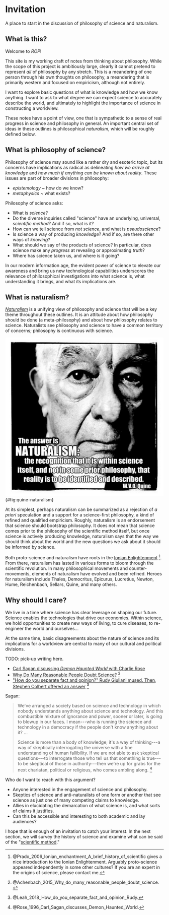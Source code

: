 Invitation
================================================================================

A place to start in the discussion of philosophy of science and naturalism.


What is this?
--------------------------------------------------------------------------------

Welcome to *ROP*!

This site is my working draft of notes from thinking about philosophy.
While the scope of this project is ambitiously large,
clearly it cannot pretend to represent *all* of philosophy by any stretch.
This is a meandering of one person through his own thoughts on philosophy,
a meandering that is primarily western and focused on empiricism,
although not entirely.

I want to explore basic questions of what is knowledge and how we know anything.
I want to ask to what degree we can expect science to accurately describe the world,
and ultimately to highlight the importance of science in constructing a worldview.

These notes have a point of view,
one that is sympathetic to a sense of real progress in science
and philosophy in general.
An important central set of ideas in these outlines is philosophical *naturalism*,
which will be roughly defined below.


What is philosophy of science?
--------------------------------------------------------------------------------

Philosophy of science may sound like a rather dry and esoteric topic,
but its concerns have implications as radical as delineating
*how we arrive at knowledge* and
*how much if anything can be known about reality*.
These issues are part of broader divisions in philosophy:

-   *epistemology* ~ how do we know?
-   *metaphysics* ~ what exists?

Philosophy of science asks:

-   What is *science*?
-   Do the diverse inquiries called "science"
    have an underlying, universal, *scientific method*? And if so, what is it?
-   How can we tell science from *not science*, and what is *pseudoscience*?
-   Is science a way of producing *knowledge*?
    And if so, are there other ways of *knowing*?
-   What should we say of the products of science?
    In particular, does science make any *progress* at
    revealing or approximating *truth*?
-   Where has science taken us, and where is it going?

In our modern information age,
the evident power of science to elevate our awareness and bring us new
technological capabilities
underscores the relevance of philosophical investigations into
what science is, what understanding it brings,
and what its implications are.


What is naturalism?
--------------------------------------------------------------------------------

*[Naturalism](http://rreece.github.io/outline-of-philosophy/naturalism.html)*
is a unifying view of philosophy and science that will be a key theme
throughout these outlines.
It is an attitude about how philosophy should be done (a meta-philosophy)
and about how philosophy relates to science.
Naturalists see philosophy and science to have a common territory of concerns;
philosophy is continuous with science.

![Quine meme by [Daniel Estrada](https://plus.google.com/+DanielEstrada/posts/VPPtWTLTyUC).](img/quine-naturalism.png){#fig:quine-naturalism}

At its simplest, perhaps naturalism
can be summarized as a rejection of *a priori* speculation
and a support for a science-first philosophy,
a kind of refined and qualified empiricism.
Roughly, naturalism is an endorsement that science should bootstrap philosophy.
It does not mean that science comes prior to the philosophy of the scientific method itself,
but once science is actively producing knowledge,
naturalism says that the way we should think about the world
and the new questions we ask about it should be informed by science.

Both proto-science and naturalism have roots in the [Ionian Enlightenment](http://www.naturalism.org/worldview-naturalism/history-of-naturalism) [^Prado2006].
From there, naturalism has lasted in various forms to bloom through the scientific revolution.
In many philosophical movements and counter-movements,
elements of naturalism have evolved and been refined.
Heroes for naturalism include Thales, Democritus, 
Epicurus, Lucretius, Newton, Hume, Reichenbach, Sellars, Quine, 
and many others.

[^Prado2006]: @Prado_2006_Ionian_enchantment_A_brief_history_of_scientific
    gives a nice introduction to the Ionian Enlightenment.
    Arguably proto-science appeared independently in some other cultures?
    If you are an expert in the origins of science, please contact me.


Why should I care?
--------------------------------------------------------------------------------

We live in a time where science has clear leverage on shaping our future.
Science enables the technologies that drive our economies.
Within science, we hold opportunities to create new ways of living,
to cure diseases, to re-engineer the world and ourselves...

At the same time, basic disagreements about the nature of science and
its implications for a worldview
are central to many of our cultural and political divisions.

TODO: pick-up writing here.

-   [Carl Sagan discussing *Demon Haunted World* with Charlie Rose](https://www.youtube.com/watch?v=U8HEwO-2L4w)
-   [Why Do Many Reasonable People Doubt Science?](https://www.nationalgeographic.com/magazine/2015/03/science-doubters-climate-change-vaccinations-gmos/) [^Achenbach2015]
-   ["How do you separate fact and opinion?" Rudy Giuliani mused. Then, Stephen Colbert offered an answer](https://www.salon.com/2018/05/08/how-do-you-separate-fact-and-opinion-rudy-giuliani-mused-then-stephen-colbert-offered-an-answer/) [^Leah2018]

Sagan:

>   We've arranged a society based on science and technology in which
>   nobody understands anything about science and technology.
>   And this combustible mixture of ignorance and power, sooner or later,
>   is going to blowup in our faces.
>   I mean---who is running the science and technology in a democracy
>   if the people don't know anything about it? ...
>
>   Science is more than a body of knowledge; it's a way of thinking---a
>   way of skeptically interrogating the universe with a fine
>   understanding of human fallibility.
>   If we are not able to ask skeptical questions---to
>   interrogate those who tell us that something is true---to
>   be skeptical of those in authority---then
>   we're up for grabs for the next charlatan, political or religious,
>   who comes ambling along. [^Rose1996]

Who do I want to reach with this argument?

-   Anyone interested in the engagement of science and philosophy.
-   Skeptics of science and anti-naturalists of one form or another that see science
    as just one of many competing claims to knowledge.
-   Allies in elucidating the demarcation of what science is,
    and what sorts of claims it justifies.
-   Can this be accessible and interesting to both academic and lay audiences?

I hope that is enough of an invitation to catch your interest.
In the next section, we will survey the history of science and
examine what can be said of the "[scientific method](scientific-method.html)."

[^Achenbach2015]: @Achenbach_2015_Why_do_many_reasonable_people_doubt_science\. 
[^Rose1996]: @Rose_1996_Carl_Sagan_discusses_Demon_Haunted_World\.
[^Leah2018]: @Leah_2018_How_do_you_separate_fact_and_opinion_Rudy\.


<!-- REFERENCES -->
